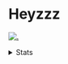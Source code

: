# Heyzzz  

[![.](https://skillicons.dev/icons?i=ts,nextjs,nestjs,mongodb)](https://skillicons.dev)  

<details>
<summary>Stats</summary
<!--START_SECTION:waka-->

```txt
TypeScript    15 hrs 51 mins  ██████████████████▒░░░░░░   73.34 %
CSS           2 hrs 38 mins   ███░░░░░░░░░░░░░░░░░░░░░░   12.22 %
JavaScript    1 hr 16 mins    █▒░░░░░░░░░░░░░░░░░░░░░░░   05.93 %
JSON          1 hr 6 mins     █▒░░░░░░░░░░░░░░░░░░░░░░░   05.11 %
Other         25 mins         ▓░░░░░░░░░░░░░░░░░░░░░░░░   02.00 %
```

<!--END_SECTION:waka-->
</details>
